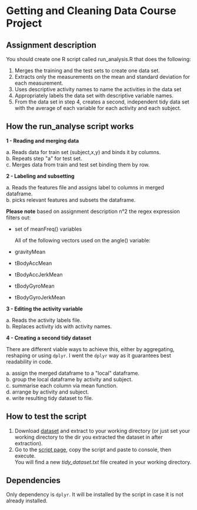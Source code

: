 # Getting and Cleaning Data Course Project
## Assignment description

You should create one R script called run_analysis.R that does the following:

1. Merges the training and the test sets to create one data set.
2. Extracts only the measurements on the mean and standard deviation for each measurement.
3. Uses descriptive activity names to name the activities in the data set
4. Appropriately labels the data set with descriptive variable names.
5. From the data set in step 4, creates a second, independent tidy data set with the average of each variable for each activity and each subject.


## How the run_analyse script works

**1 - Reading and merging data**

  a. Reads data for train set (subject,x,y) and binds it by columns.  
  b. Repeats step "a" for test set.  
  c. Merges data from train and test set binding them by row.  

**2 - Labeling and subsetting**

  a. Reads the features file and assigns label to columns in merged dataframe.  
  b. picks relevant features and subsets the dataframe.  

  **Please note** based on assignment description n°2
  the regex expression filters out:
- set of meanFreq() variables  

  All of the following vectors used on the angle() variable:
- gravityMean
- tBodyAccMean
- tBodyAccJerkMean
- tBodyGyroMean
- tBodyGyroJerkMean

**3 - Editing the activity variable**

  a. Reads the activity labels file.  
  b. Replaces activity ids with activity names.  

**4 - Creating a second tidy dataset**

There are different viable ways to achieve this, either by aggregating, reshaping or
using `dplyr`. I went the `dplyr` way as it guarantees best readability in code.  

  a. assign the merged dataframe to a "local" dataframe.  
  b. group the local dataframe by activity and subject.  
  c. summarise each column via mean function.  
  d. arrange by activity and subject.  
  e. write resulting tidy dataset to file.  


## How to test the script

1. Download [dataset](https://d396qusza40orc.cloudfront.net/getdata%2Fprojectfiles%2FUCI%20HAR%20Dataset.zip)
and extract to your working directory (or just set your working directory to the dir you extracted the dataset in after extraction).  
2. Go to the [script page](https://github.com/LoGreHub/gettingandcleaningdata/blob/master/run_analysis.R), copy the script and paste to console, then execute.  
You will find a new *tidy_dataset.txt* file created in your working directory.

## Dependencies

Only dependency is `dplyr`. It will be installed by the script in case it is not already installed.  
